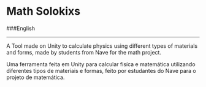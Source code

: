 # Math Solokixs

###English
__________
A Tool made on Unity to calculate physics using different types of materials and forms, made by students from Nave for the math project.

Uma ferramenta feita em Unity para calcular fisíca e matemática utilizando diferentes tipos de materiais e formas, feito por estudantes do Nave para o projeto de matemática.
